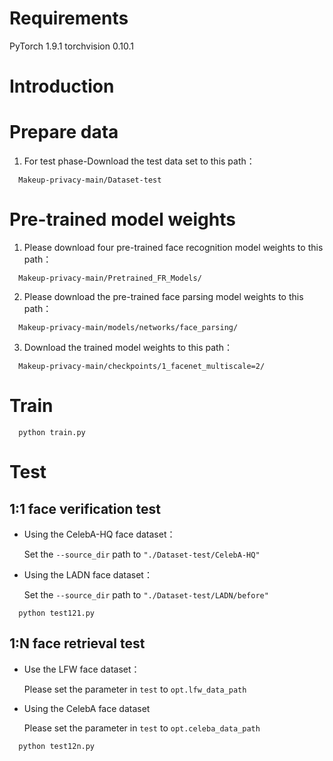 # Requirements
PyTorch 1.9.1
torchvision 0.10.1

# Introduction

# Prepare data
 1. For test phase-Download the test data set to this path：
```
  Makeup-privacy-main/Dataset-test
```
# Pre-trained model weights
 1. Please download four pre-trained face recognition model weights to this path：

```
  Makeup-privacy-main/Pretrained_FR_Models/
```

 2. Please download the pre-trained face parsing model weights to this path：
```
  Makeup-privacy-main/models/networks/face_parsing/
```
 3. Download the trained model weights to this path：
```
  Makeup-privacy-main/checkpoints/1_facenet_multiscale=2/
```

# Train
```
  python train.py
```
# Test
## 1:1 face verification test

 - Using the CelebA-HQ face dataset：

	Set the `--source_dir` path to `"./Dataset-test/CelebA-HQ"`

 - Using the LADN face dataset：

	Set the `--source_dir` path to `"./Dataset-test/LADN/before"`
```
  python test121.py
```
## 1:N face retrieval test

 - Use the LFW face dataset：
 
	 Please set the parameter in `test` to `opt.lfw_data_path`
 
 - Using the CelebA face dataset
	
	 Please set the parameter in `test` to `opt.celeba_data_path`	
```
  python test12n.py
```

